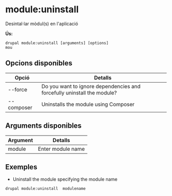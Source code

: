 # module:uninstall
Desintal·lar mòdul(s) en l'aplicació

**Ús:**
```
drupal module:uninstall [arguments] [options]
mou
```

## Opcions disponibles
Opció | Detalls
-------|-------------
--force | Do you want to ignore dependencies and forcefully uninstall the module?
--composer | Uninstalls the module using Composer

## Arguments disponibles
Argument | Detalls
---------|-------------
module | Enter module name

## Exemples
* Uninstall the module specifying the module name
```
drupal module:uninstall  modulename
```
